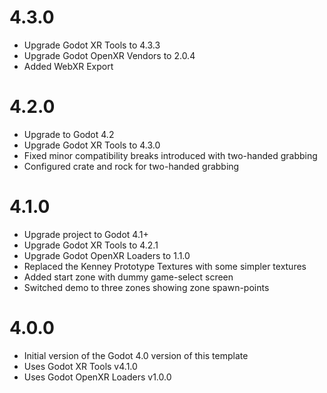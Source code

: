 # 4.3.0
 - Upgrade Godot XR Tools to 4.3.3
 - Upgrade Godot OpenXR Vendors to 2.0.4
 - Added WebXR Export

# 4.2.0
 - Upgrade to Godot 4.2
 - Upgrade Godot XR Tools to 4.3.0
 - Fixed minor compatibility breaks introduced with two-handed grabbing
 - Configured crate and rock for two-handed grabbing

# 4.1.0
 - Upgrade project to Godot 4.1+
 - Upgrade Godot XR Tools to 4.2.1
 - Upgrade Godot OpenXR Loaders to 1.1.0
 - Replaced the Kenney Prototype Textures with some simpler textures
 - Added start zone with dummy game-select screen
 - Switched demo to three zones showing zone spawn-points

# 4.0.0
 - Initial version of the Godot 4.0 version of this template
 - Uses Godot XR Tools v4.1.0
 - Uses Godot OpenXR Loaders v1.0.0

